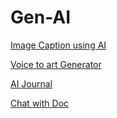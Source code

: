 # Gen-AI

[Image Caption using AI](https://github.com/Baishaki-sfdc/image-caption)


[Voice to art Generator](https://github.com/Baishaki-sfdc/audio-image)

[AI Journal](https://github.com/Baishaki-sfdc/AI-Journal)



[Chat with Doc](https://github.com/Baishaki-sfdc/RAG-llamaindex-groq)

